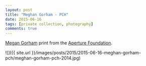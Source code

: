 ```yaml
---
layout: post
title: "Meghan Gorham - PCH"
date: 2015-06-16
tags: [private collection, photography]
comments: true
---
```

[Megan Gorham](http://megangorham.com) print from the [Aperture Foundation](http://www.aperture.org).

![]({{ site.url }}/images/posts/2015/2015-06-16-meghan-gorham-pch/meghan-gorham-pch-2014.jpg)

